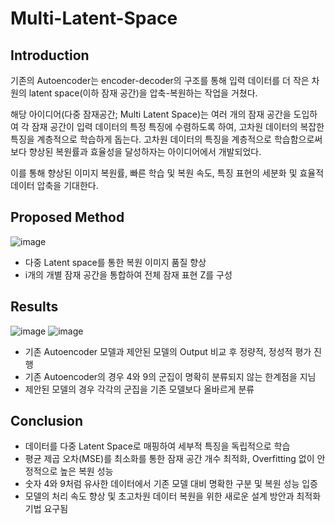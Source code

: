# Multi-Latent-Space

## Introduction
기존의 Autoencoder는 encoder-decoder의 구조를 통해 입력 데이터를 더 작은 차원의 latent space(이하 잠재 공간)을 압축-복원하는 작업을 거쳤다. 

해당 아이디어(다중 잠재공간; Multi Latent Space)는 여러 개의 잠재 공간을 도입하여 각 잠재 공간이 입력 데이터의 특정 특징에 수렴하도록 하여, 고차원 데이터의 복잡한 특징을 계층적으로 학습하게 돕는다. 고차원 데이터의 특징을 계층적으로 학습함으로써 보다 향상된 복원률과 효율성을 달성하자는 아이디어에서 개발되었다. 

이를 통해 향상된 이미지 복원률, 빠른 학습 및 복원 속도, 특징 표현의 세분화 및 효율적 데이터 압축을 기대한다.

## Proposed Method 
![image](https://github.com/user-attachments/assets/dfc5c238-2755-428b-8fda-7af55310ec86)
- 다중 Latent space를 통한 복원 이미지 품질 향상
- i개의 개별 잠재 공간을 통합하여 전체 잠재 표현 Z를 구성

## Results
![image](https://github.com/user-attachments/assets/9218d004-c46d-45d1-856d-42597fcc1503)
![image](https://github.com/user-attachments/assets/8f9a44b1-fcda-4d5a-86a2-204bfd77c319)
- 기존 Autoencoder 모델과 제안된 모델의 Output 비교 후 정량적, 정성적 평가 진행
- 기존 Autoencoder의 경우 4와 9의 군집이 명확히 분류되지 않는 한계점을 지님
- 제안된 모델의 경우 각각의 군집을 기존 모델보다 올바르게 분류

## Conclusion
- 데이터를 다중 Latent Space로 매핑하여 세부적 특징을 독립적으로 학습
- 평균 제곱 오차(MSE)를 최소화를 통한 잠재 공간 개수 최적화, Overfitting 없이 안정적으로 높은 복원 성능
- 숫자 4와 9처럼 유사한 데이터에서 기존 모델 대비 명확한 구분 및 복원 성능 입증
- 모델의 처리 속도 향상 및 초고차원 데이터 복원을 위한 새로운 설계 방안과 최적화 기법 요구됨
